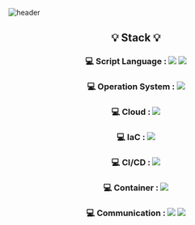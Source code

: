 ![header](https://capsule-render.vercel.app/api?type=rounded&color=auto&height=300&section=header&text=YEONSUN%20YOON&fontSize=70&fontColor=000080)

<h2 align="center"> 💡 Stack 💡 </h2>
<h3><p align="center"> 💻  Script Language : <img src="https://img.shields.io/badge/Python-3776AB?style=flat-square&logo=Python&logoColor=white"/> <img src="https://img.shields.io/badge/Shell_Script-121011?style=flat-square&logo=gnu-bash&logoColor=white"/></p></h3>
<h3><p align="center"> 💻 Operation System : <img src="https://img.shields.io/badge/Linux-FCC624?style=flat-square&logo=linux&logoColor=white"/></p></h3>
<h3><p align="center"> 💻 Cloud : <img src="https://img.shields.io/badge/Amazon%20AWS-232F3E?style=flat-square&logo=Amazon%20AWS&logoColor=white"/></p></h3>
<h3><p align="center"> 💻 IaC : <img src="https://img.shields.io/badge/Terraform-7B42BC?style=flat-square&logo=Terraform&logoColor=white"/></p></h3>
<h3><p align="center"> 💻 CI/CD : <img src="http://img.shields.io/badge/Jenkins-D24939?style=flat-square&logo=jenkins&logoColor=white"/></p></h3>
<h3><p align="center"> 💻 Container : <img src="http://img.shields.io/badge/Docker-2496ED?style=flat-square&logo=docker&logoColor=white"/></p></h3>
<h3><p align="center"> 💻 Communication : <img src="https://img.shields.io/badge/GitHub-181717?style=flat-square&logo=github&logoColor=white"/> <img src="https://img.shields.io/badge/Slack-4A154B?style=flat-square&logo=slack&logoColor=white"/> </p></h3>
